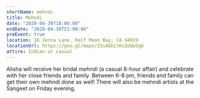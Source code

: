 ```yaml
---
shortName: mehndi
title: Mehndi
date: "2020-04-30T18:00:00"
endDate: "2020-04-30T21:00:00"
preEvent: true
location: 16 Jenna Lane, Half Moon Bay, CA 94019
locationUrl: https://goo.gl/maps/Z5iAGhLtKx1UQwSg6
attire: Indian or casual
---
```


Alisha will receive her bridal _mehndi_ (a casual 8-hour affair) and
celebrate with her close friends and family. Between 6-8 pm, friends and
family can get their own mehndi done as well! There will also be mehndi
artists at the Sangeet on Friday evening.
